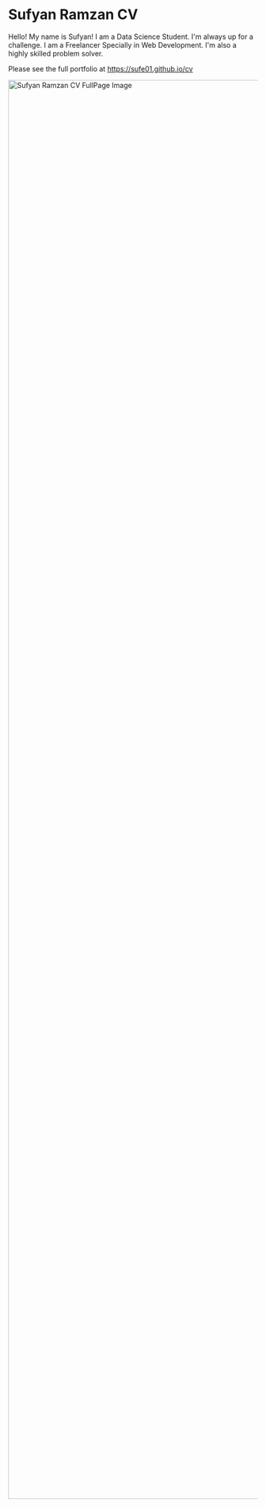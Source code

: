# Sufyan Ramzan CV

Hello! My name is Sufyan! I am a Data Science Student. I'm always up for a challenge. I am a Freelancer Specially in Web Development. I'm also a highly skilled problem solver.

Please see the full portfolio at https://sufe01.github.io/cv

<img width="1393" height="2861" alt="Sufyan Ramzan CV FullPage Image" src="https://github.com/user-attachments/assets/0510ceab-3a3b-44d6-8c47-05efa5844c9f" />
